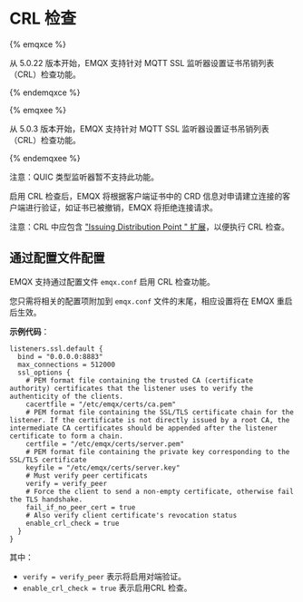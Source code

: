 # CRL 检查

{% emqxce %}

从 5.0.22 版本开始，EMQX 支持针对 MQTT SSL 监听器设置证书吊销列表（CRL）检查功能。

{% endemqxce %}

{% emqxee %}

从 5.0.3 版本开始，EMQX 支持针对 MQTT SSL 监听器设置证书吊销列表（CRL）检查功能。

{% endemqxee %}

注意：QUIC 类型监听器暂不支持此功能。

启用 CRL 检查后，EMQX 将根据客户端证书中的 CRD 信息对申请建立连接的客户端进行验证，如证书已被撤销，EMQX 将拒绝连接请求。

注意：CRL 中应包含 ["Issuing Distribution Point " 扩展](https://www.rfc-editor.org/rfc/rfc3280#section-5.2.5)，以便执行 CRL 检查。

## 通过配置文件配置

EMQX 支持通过配置文件 `emqx.conf` 启用 CRL 检查功能。

您只需将相关的配置项附加到 `emqx.conf` 文件的末尾，相应设置将在 EMQX 重启后生效。

**示例代码**：


```hcl
listeners.ssl.default {
  bind = "0.0.0.0:8883"
  max_connections = 512000
  ssl_options {
    # PEM format file containing the trusted CA (certificate authority) certificates that the listener uses to verify the authenticity of the clients.
    cacertfile = "/etc/emqx/certs/ca.pem"
    # PEM format file containing the SSL/TLS certificate chain for the listener. If the certificate is not directly issued by a root CA, the intermediate CA certificates should be appended after the listener certificate to form a chain.
    certfile = "/etc/emqx/certs/server.pem"
    # PEM format file containing the private key corresponding to the SSL/TLS certificate
    keyfile = "/etc/emqx/certs/server.key"
    # Must verify peer certificats
    verify = verify_peer
    # Force the client to send a non-empty certificate, otherwise fail the TLS handshake.
    fail_if_no_peer_cert = true
    # Also verify client certificate's revocation status
    enable_crl_check = true
  }
}
```

其中：

- `verify = verify_peer` 表示将启用对端验证。
- `enable_crl_check = true` 表示启用CRL 检查。
